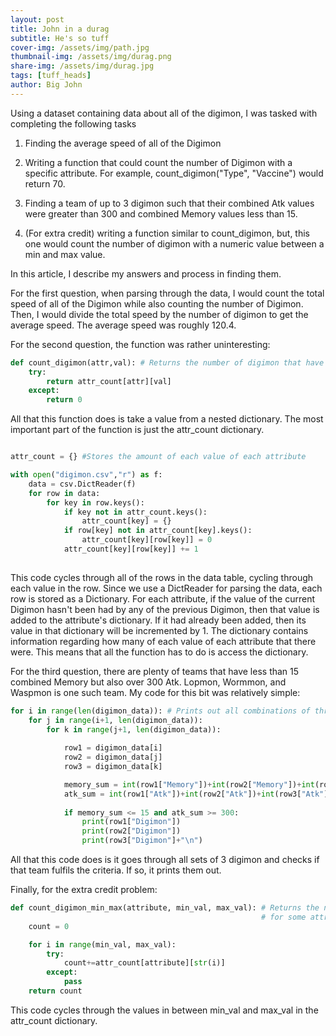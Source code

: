 ```yaml
---
layout: post
title: John in a durag
subtitle: He's so tuff
cover-img: /assets/img/path.jpg
thumbnail-img: /assets/img/durag.png
share-img: /assets/img/durag.jpg
tags: [tuff_heads]
author: Big John
---
```


Using a dataset containing data about all of the digimon, I was tasked with completing the following tasks 

1) Finding the average speed of all of the Digimon

2) Writing a function that could count the number of Digimon with a specific attribute. For example, count_digimon("Type", "Vaccine") would return 70.

3) Finding a team of up to 3 digimon such that their combined Atk values were greater than 300 and combined Memory values less than 15.

4) (For extra credit) writing a function similar to count_digimon, but, this one would count the number of digimon with a numeric value between a min and max value.

In this article, I describe my answers and process in finding them.

For the first question, when parsing through the data, I would count the total speed of all of the Digimon while also counting the number of Digimon. Then, I would divide the total speed by the number of digimon to get the average speed. The average speed was roughly 120.4.

For the second question, the function was rather uninteresting:
```python
def count_digimon(attr,val): # Returns the number of digimon that have a certain value for a particular attribute using attr_count
    try:
        return attr_count[attr][val]
    except:
        return 0
```

All that this function does is take a value from a nested dictionary. The most important part of the function is just the attr_count dictionary.
```python

attr_count = {} #Stores the amount of each value of each attribute

with open("digimon.csv","r") as f:
    data = csv.DictReader(f)
    for row in data:
        for key in row.keys():
            if key not in attr_count.keys():
                attr_count[key] = {}
            if row[key] not in attr_count[key].keys():
                attr_count[key][row[key]] = 0
            attr_count[key][row[key]] += 1
 

```

This code cycles through all of the rows in the data table, cycling through each value in the row. Since we use a DictReader for parsing the data, each row is stored as a Dictionary. For each attribute, if the value of the current Digimon hasn't been had by any of the previous Digimon, then that value is added to the attribute's dictionary. If it had already been added, then its value in that dictionary will be incremented by 1. The dictionary contains information regarding how many of each value of each attribute that there were. This means that all the function has to do is access the dictionary.

For the third question, there are plenty of teams that have less than 15 combined Memory but also over 300 Atk. Lopmon, Wormmon, and Waspmon is one such team. My code for this bit was relatively simple:
```python
for i in range(len(digimon_data)): # Prints out all combinations of three digimon with combined Atk > 300 and combined Memory < 15
    for j in range(i+1, len(digimon_data)):
        for k in range(j+1, len(digimon_data)):
            
            row1 = digimon_data[i]
            row2 = digimon_data[j]
            row3 = digimon_data[k]

            memory_sum = int(row1["Memory"])+int(row2["Memory"])+int(row3["Memory"])
            atk_sum = int(row1["Atk"])+int(row2["Atk"])+int(row3["Atk"])
            
            if memory_sum <= 15 and atk_sum >= 300:
                print(row1["Digimon"])
                print(row2["Digimon"])
                print(row3["Digimon"]+"\n")
```
All that this code does is it goes through all sets of 3 digimon and checks if that team fulfils the criteria. If so, it prints them out.

Finally, for the extra credit problem:
```python
def count_digimon_min_max(attribute, min_val, max_val): # Returns the number of digimon that have a value between a min and a max
                                                        # for some attribute that can be expressed as an integer. This function is for extra credit
    count = 0

    for i in range(min_val, max_val):
        try:
            count+=attr_count[attribute][str(i)]
        except:
            pass
    return count
```

This code cycles through the values in between min_val and max_val in the attr_count dictionary.
